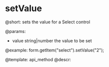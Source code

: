 setValue
=============

@short: sets the value for a Select control

@params:
- value     string|number     the value to be set  


@example:
form.getItem("select").setValue("2");



@template: api_method
@descr:


